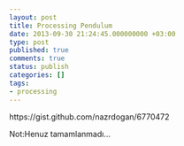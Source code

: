 ```yaml
---
layout: post
title: Processing Pendulum
date: 2013-09-30 21:24:45.000000000 +03:00
type: post
published: true
comments: true
status: publish
categories: []
tags:
- processing
---
```

<p>https://gist.github.com/nazrdogan/6770472</p>
<p>Not:Henuz tamamlanmadı...</p>
